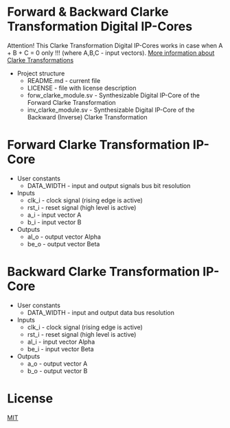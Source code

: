 # Forward & Backward Clarke Transformation Digital IP-Cores

Attention! This Clarke Transformation Digital IP-Cores works in case when A + B + C = 0 only !!! (where A,B,C - input vectors).
[More information about Clarke Transformations](https://en.wikipedia.org/wiki/Alpha%E2%80%93beta_transformation)

* Project structure
	* README.md - current file
	* LICENSE - file with license description
  * forw_clarke_module.sv - Synthesizable Digital IP-Core of the Forward Clarke Transformation
  * inv_clarke_module.sv  - Synthesizable Digital IP-Core of the Backward (Inverse) Clarke Transformation

# Forward Clarke Transformation IP-Core

* User constants
  * DATA_WIDTH - input and output signals bus bit resolution
* Inputs
  * clk_i - clock signal (rising edge is active)
  * rst_i - reset signal (high level is active)
  * a_i   - input vector A
  * b_i   - input vector B
* Outputs
  * al_o  - output vector Alpha
  * be_o  - output vector Beta

# Backward Clarke Transformation IP-Core

* User constants
	* DATA_WIDTH - input and output data bus resolution
* Inputs
	* clk_i - clock signal (rising edge is active)
	* rst_i - reset signal (high level is active)
 	* al_i  - input vector Alpha
 	* be_i  - input vector Beta
* Outputs
 	* a_o   - output vector A
 	* b_o   - output vector B
  
# License
  
[MIT](./LICENSE "License Description")
